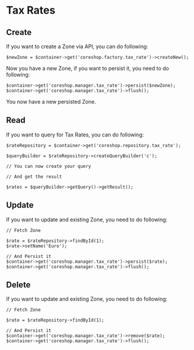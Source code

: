 # Tax Rates

## Create
If you want to create a Zone via API, you can do following:

```
$newZone = $container->get('coreshop.factory.tax_rate')->createNew();
```

Now you have a new Zone, if you want to persist it, you need to do following:

```
$container->get('coreshop.manager.tax_rate')->persist($newZone);
$container->get('coreshop.manager.tax_rate')->flush();
```

You now have a new persisted Zone.

## Read

If you want to query for Tax Rates, you can do following:

```
$rateRepository = $container->get('coreshop.repository.tax_rate');

$queryBuilder = $rateRepository->createQueryBuilder('c');

// You can now create your query

// And get the result

$rates = $queryBuilder->getQuery()->getResult();

```

## Update

If you want to update and existing Zone, you need to do following:

```
// Fetch Zone

$rate = $rateRepository->findById(1);
$rate->setName('Euro');

// And Persist it
$container->get('coreshop.manager.tax_rate')->persist($rate);
$container->get('coreshop.manager.tax_rate')->flush();
```

## Delete
If you want to update and existing Zone, you need to do following:

```
// Fetch Zone

$rate = $rateRepository->findById(1);

// And Persist it
$container->get('coreshop.manager.tax_rate')->remove($rate);
$container->get('coreshop.manager.tax_rate')->flush();
```
